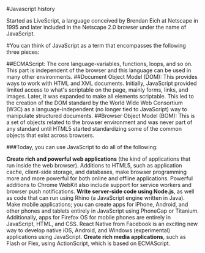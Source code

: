 #Javascript history

Started as LiveScript, a language conceived by Brendan Eich at Netscape in 1995 and later included in the 
Netscape 2.0 browser under the name of JavaScript.

#You can think of JavaScript as a term that encompasses the following three pieces:

##ECMAScript: 
The core language-variables, functions, loops, and so on. This part is independent of the browser and this language can be used in many other environments.
##Document Object Model (DOM): 
This provides ways to work with HTML and XML documents. Initially, JavaScript provided limited access to what's scriptable on the page, mainly forms, links, and images. Later, it was expanded to make all elements scriptable. This led to the creation of the DOM standard by the World Wide Web Consortium (W3C) as a language-independent (no longer tied to JavaScript) way to manipulate structured documents.
##Browser Object Model (BOM): 
This is a set of objects related to the browser environment and was never part of any standard until HTML5 started standardizing some of the common objects that exist across browsers.

###Today, you can use JavaScript to do all of the following:

**Create rich and powerful web applications** (the kind of applications that run inside the web browser). Additions to HTML5, such as application cache, client-side storage, and databases, make browser programming more and more powerful for both online and offline applications. Powerful additions to Chrome WebKit also include support for service workers and browser push notifications.
**Write server-side code using Node.js**, as well as code that can run using Rhino (a JavaScript engine written in Java).
Make mobile applications; you can create apps for iPhone, Android, and other phones and tablets entirely in JavaScript using PhoneGap or Titanium. Additionally, apps for Firefox OS for mobile phones are entirely in JavaScript, HTML, and CSS. React Native from Facebook is an exciting new way to develop native iOS, Android, and Windows (experimental) applications using JavaScript.
**Create rich media applications**, such as Flash or Flex, using ActionScript, which is based on ECMAScript.





